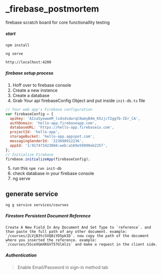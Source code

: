 # \_firebase_postmortem

firebase scratch board for core functionallity testing

##### start

```
npm install

ng serve

```

```
http://localhost:4200
```

##### firebase setup process

1. Hoff over to firebase console
2. Create a new instence
3. Create a database
4. Grab Your api firebaseConfig Object and put inside `init-db.ts` file

```js
// Your web app's Firebase configuration
var firebaseConfig = {
  apiKey: 'AIzaSyewweM_lsdsdsdwrqC8amyB4m_K5zjcf2gg7b-IEr_CA',
  authDomain: 'hello-app.firebaseapp.com',
  databaseURL: 'https://hello-app.firebaseio.com',
  projectId: 'hello-app',
  storageBucket: 'hello-app.appspot.com',
  messagingSenderId: '223698912236',
  appId: '1:917473423866:web:a169e59090eb225f',
};
// Initialize Firebase
firebase.initializeApp(firebaseConfig);
```

5. run this ``npm run init-db``
6. check database in your firebase console
7. ng serve


## generate service

``
ng g service services/courses
``

##### Firestore Persistent Document Reference

``
Create A New Field In Any Document And Set Type to `reference`.
and than paste the full path of any other document. example: 
`/courses/2LVjB3tcSVQ8iYD5pkID`. now copy the path of the document where you inserted the reference. example: `/courses/5SceXGmXKGV757Glmlzs`
and make a request in the client side.
``


##### Authentication

> Enable Email/Password in sign-in method tab

